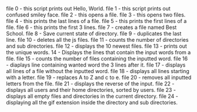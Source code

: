 file 0 - this script prints out Hello, World. file 1 - this script prints out confused smiley face. file 2 - this opens a file. file 3 - this opens two files. file 4 - this prints the last lines of a file. file 5 -  this prints the first lines of a file. file 6 - this prints the first 3 lines. file 7 - creates a file named Best School. file 8 - Save current state of directory. file 9 - duplicates the last line. file 10 - deletes all the js files. file 11 - counts the number of directories and sub directories. file 12 - displays the 10 newest files. file 13 - prints out the unique words. 14 - Displays the lines that contain the input words from a file. file 15 - counts the number of files containing the inputted word. file 16 - diaplays line containing wanted word the 3 lines after it. file 17 - displays all lines of a file without the inputted word. file 18 - displays all lines starting with a letter. file 19 - replaces A to Z and c to e. file 20 - removes all inputted letters from the file. file 21 - displays the reverse of the input. file 22 - displays all users and their home directories, sorted by users. file 23 - displays all empty files and directories in the current directory. file 24 - displaying all the gif extension inside the directory and sub directories.